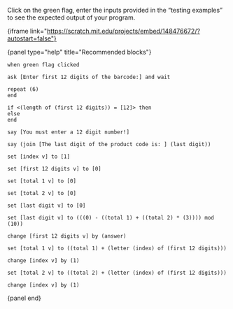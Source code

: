 Click on the green flag, enter the inputs provided in the “testing examples” to
see the expected output of your program.

{iframe link="https://scratch.mit.edu/projects/embed/148476672/?autostart=false"}

{panel type="help" title="Recommended blocks"}

```scratch:split:random
when green flag clicked

ask [Enter first 12 digits of the barcode:] and wait
```

```scratch:split:random
repeat (6)
end

if <(length of (first 12 digits)) = [12]> then
else
end
```

```scratch:split:random
say [You must enter a 12 digit number!]

say (join [The last digit of the product code is: ] (last digit))
```

```scratch:split:random
set [index v] to [1]

set [first 12 digits v] to [0]

set [total 1 v] to [0]

set [total 2 v] to [0]

set [last digit v] to [0]

set [last digit v] to (((0) - ((total 1) + ((total 2) * (3)))) mod (10))

change [first 12 digits v] by (answer)

set [total 1 v] to ((total 1) + (letter (index) of (first 12 digits)))

change [index v] by (1)

set [total 2 v] to ((total 2) + (letter (index) of (first 12 digits)))

change [index v] by (1)
```

{panel end}
